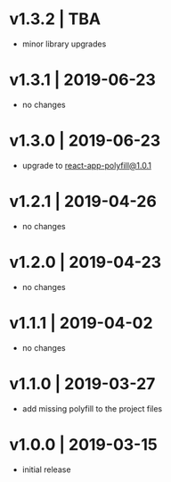 # v1.3.2 | TBA
* minor library upgrades

# v1.3.1 | 2019-06-23
* no changes

# v1.3.0 | 2019-06-23
* upgrade to react-app-polyfill@1.0.1

# v1.2.1 | 2019-04-26
* no changes

# v1.2.0 | 2019-04-23
* no changes

# v1.1.1 | 2019-04-02
* no changes

# v1.1.0 | 2019-03-27
* add missing polyfill to the project files

# v1.0.0 | 2019-03-15
* initial release
